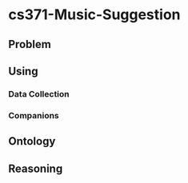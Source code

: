 # cs371-Music-Suggestion

## Problem

## Using

### Data Collection

### Companions

## Ontology

## Reasoning
